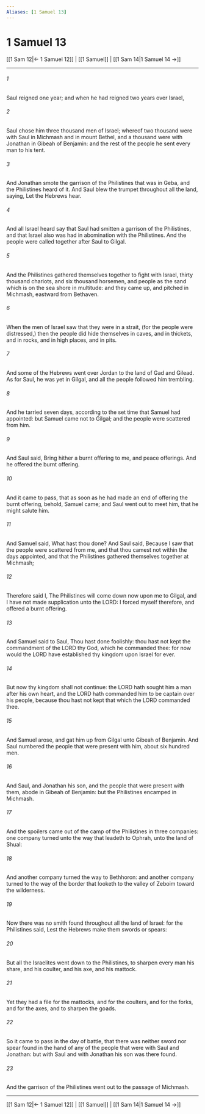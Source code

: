 ```yaml
---
Aliases: [1 Samuel 13]
---
```

# 1 Samuel 13

[[1 Sam 12|← 1 Samuel 12]] | [[1 Samuel]] | [[1 Sam 14|1 Samuel 14 →]]
***



###### 1 
Saul reigned one year; and when he had reigned two years over Israel, 

###### 2 
Saul chose him three thousand men of Israel; whereof two thousand were with Saul in Michmash and in mount Bethel, and a thousand were with Jonathan in Gibeah of Benjamin: and the rest of the people he sent every man to his tent. 

###### 3 
And Jonathan smote the garrison of the Philistines that was in Geba, and the Philistines heard of it. And Saul blew the trumpet throughout all the land, saying, Let the Hebrews hear. 

###### 4 
And all Israel heard say that Saul had smitten a garrison of the Philistines, and that Israel also was had in abomination with the Philistines. And the people were called together after Saul to Gilgal. 

###### 5 
And the Philistines gathered themselves together to fight with Israel, thirty thousand chariots, and six thousand horsemen, and people as the sand which is on the sea shore in multitude: and they came up, and pitched in Michmash, eastward from Bethaven. 

###### 6 
When the men of Israel saw that they were in a strait, (for the people were distressed,) then the people did hide themselves in caves, and in thickets, and in rocks, and in high places, and in pits. 

###### 7 
And some of the Hebrews went over Jordan to the land of Gad and Gilead. As for Saul, he was yet in Gilgal, and all the people followed him trembling. 

###### 8 
And he tarried seven days, according to the set time that Samuel had appointed: but Samuel came not to Gilgal; and the people were scattered from him. 

###### 9 
And Saul said, Bring hither a burnt offering to me, and peace offerings. And he offered the burnt offering. 

###### 10 
And it came to pass, that as soon as he had made an end of offering the burnt offering, behold, Samuel came; and Saul went out to meet him, that he might salute him. 

###### 11 
And Samuel said, What hast thou done? And Saul said, Because I saw that the people were scattered from me, and that thou camest not within the days appointed, and that the Philistines gathered themselves together at Michmash; 

###### 12 
Therefore said I, The Philistines will come down now upon me to Gilgal, and I have not made supplication unto the LORD: I forced myself therefore, and offered a burnt offering. 

###### 13 
And Samuel said to Saul, Thou hast done foolishly: thou hast not kept the commandment of the LORD thy God, which he commanded thee: for now would the LORD have established thy kingdom upon Israel for ever. 

###### 14 
But now thy kingdom shall not continue: the LORD hath sought him a man after his own heart, and the LORD hath commanded him to be captain over his people, because thou hast not kept that which the LORD commanded thee. 

###### 15 
And Samuel arose, and gat him up from Gilgal unto Gibeah of Benjamin. And Saul numbered the people that were present with him, about six hundred men. 

###### 16 
And Saul, and Jonathan his son, and the people that were present with them, abode in Gibeah of Benjamin: but the Philistines encamped in Michmash. 

###### 17 
And the spoilers came out of the camp of the Philistines in three companies: one company turned unto the way that leadeth to Ophrah, unto the land of Shual: 

###### 18 
And another company turned the way to Bethhoron: and another company turned to the way of the border that looketh to the valley of Zeboim toward the wilderness. 

###### 19 
Now there was no smith found throughout all the land of Israel: for the Philistines said, Lest the Hebrews make them swords or spears: 

###### 20 
But all the Israelites went down to the Philistines, to sharpen every man his share, and his coulter, and his axe, and his mattock. 

###### 21 
Yet they had a file for the mattocks, and for the coulters, and for the forks, and for the axes, and to sharpen the goads. 

###### 22 
So it came to pass in the day of battle, that there was neither sword nor spear found in the hand of any of the people that were with Saul and Jonathan: but with Saul and with Jonathan his son was there found. 

###### 23 
And the garrison of the Philistines went out to the passage of Michmash.

***
[[1 Sam 12|← 1 Samuel 12]] | [[1 Samuel]] | [[1 Sam 14|1 Samuel 14 →]]

